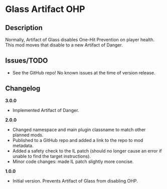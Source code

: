 # Glass Artifact OHP

## Description

Normally, Artifact of Glass disables One-Hit Prevention on player health. This mod moves that disable to a new Artifact of Danger.

## Issues/TODO

- See the GitHub repo! No known issues at the time of version release.

## Changelog

**3.0.0**

- Implemented Artifact of Danger.

**2.0.0**

- Changed namespace and main plugin classname to match other planned mods.
- Published to a GitHub repo and added a link to the repo to mod metadata.
- Added a safety check to the IL patch (should no longer cause an error if unable to find the target instructions).
- Minor code changes: made IL patch slightly more concise.

**1.0.0**

- Initial version. Prevents Artifact of Glass from disabling OHP.